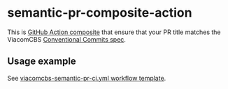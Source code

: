 # semantic-pr-composite-action

This is [GitHub Action composite](https://docs.github.com/en/actions/creating-actions/creating-a-composite-action) that ensure that your PR title matches the ViacomCBS [Conventional Commits spec](https://www.conventionalcommits.org/).

## Usage example

See [viacomcbs-semantic-pr-ci.yml workflow template](https://github.com/vc-vantage/.github/blob/main/workflow-templates/viacomcbs-semantic-pr-ci.yml).

